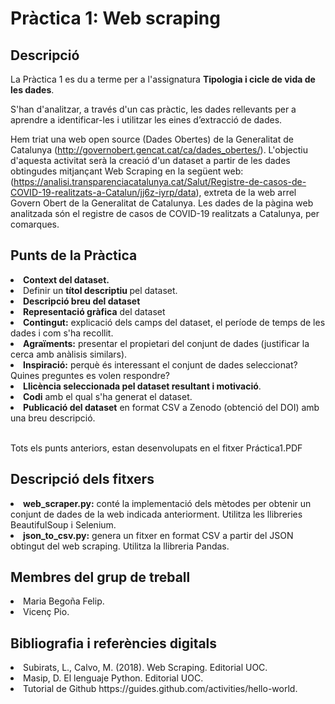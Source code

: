 # Pràctica 1: Web scraping

## Descripció

La Pràctica 1 es du a terme per a l'assignatura <b>Tipologia i cicle de vida de les dades</b>. 

S'han d'analitzar, a través d'un cas pràctic, les dades rellevants per a aprendre a identificar-les i 
utilitzar les eines d’extracció de dades.

Hem triat una web open source (Dades Obertes) de la Generalitat de Catalunya (http://governobert.gencat.cat/ca/dades_obertes/). 
L'objectiu d'aquesta activitat serà la creació d'un dataset a partir de les dades obtingudes mitjançant Web Scraping en la següent web: 
(https://analisi.transparenciacatalunya.cat/Salut/Registre-de-casos-de-COVID-19-realitzats-a-Catalun/jj6z-iyrp/data), extreta de la web arrel Govern Obert de la Generalitat de Catalunya.
Les dades de la pàgina web analitzada són el registre de casos de COVID-19 realitzats a Catalunya, per comarques.

## Punts de la Pràctica

<li> <b>Context del dataset.</b> 
<li> Definir un <b>títol descriptiu </b>pel dataset. </li>
<li> <b>Descripció breu del dataset</b></li>
<li> <b>Representació gràfica</b> del dataset</li>
<li> <b>Contingut:</b> explicació dels camps del dataset, el període de temps de les dades i com s'ha recollit. </li>
<li> <b>Agraïments:</b> presentar el propietari del conjunt de dades (justificar la cerca amb anàlisis similars). </li>
<li> <b>Inspiració:</b> perquè és interessant el conjunt de dades seleccionat? Quines preguntes es volen respondre? </li>
<li> <b>Llicència seleccionada pel dataset resultant i motivació</b>.</li>
<li> <b>Codi</b> amb el qual s'ha generat el dataset. </li>
<li> <b>Publicació del dataset</b> en format CSV a Zenodo (obtenció del DOI) amb una breu descripció. </li></br>

Tots els punts anteriors, estan desenvolupats en el fitxer Práctica1.PDF

## Descripció dels fitxers

<li> <b>web_scraper.py:</b> conté la implementació dels mètodes per obtenir un conjunt de dades de la web indicada anteriorment. Utilitza les llibreries BeautifulSoup i Selenium. </li>
<li> <b>json_to_csv.py:</b> genera un fitxer en format CSV a partir del JSON obtingut del web scraping. Utilitza la llibreria Pandas. </li>

## Membres del grup de treball

<li>Maria Begoña Felip. </li>
<li>Vicenç Pio. </li>

## Bibliografia i referències digitals

<li> Subirats, L., Calvo, M. (2018). Web Scraping. Editorial UOC. </li>
<li> Masip, D. El lenguaje Python. Editorial UOC. </li>
<li> Tutorial de Github https://guides.github.com/activities/hello-world. </li>
